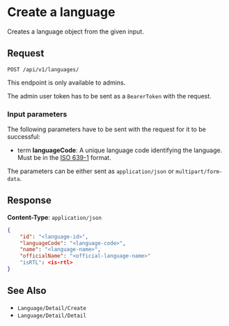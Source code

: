 # Create a language

Creates a language object from the given input.

## Request

    POST /api/v1/languages/

This endpoint is only available to admins.

The admin user token has to be sent as a `BearerToken` with the request.

### Input parameters

The following parameters have to be sent with the request for it to be successful:

- term **languageCode**: A unique language code identifying the language. Must be in the [ISO 639-1](https://en.wikipedia.org/wiki/List_of_ISO_639-1_codes) format.

The parameters can be either sent as `application/json` or `multipart/form-data`.

## Response

**Content-Type**: `application/json`

```json
{
    "id": "<language-id>",
    "languageCode": "<language-code>",
    "name": "<language-name>",
    "officialName": "<official-language-name>"
    "isRTL": <is-rtl>
}
```

## See Also

* ``Language/Detail/Create``
* ``Language/Detail/Detail``
